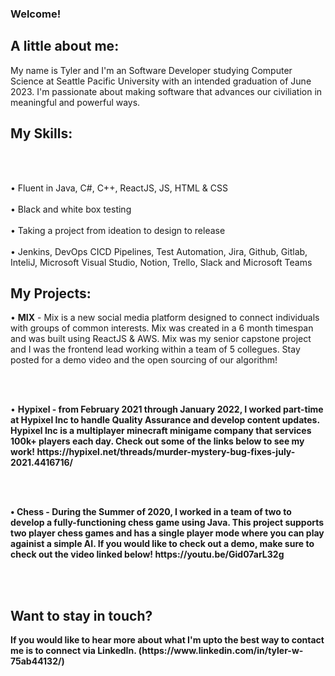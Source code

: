 ### Welcome!

<h2>A little about me:</h2>
My name is Tyler and I'm an Software Developer studying Computer Science at Seattle Pacific University with an intended graduation of June 2023. I'm passionate about making software that advances our civiliation in meaningful and powerful ways. 

<h2>My Skills:</h2><br></br>
<p>
• Fluent in Java, C#, C++, ReactJS, JS, HTML & CSS <br></br>
• Black and white box testing <br></br>
• Taking a project from ideation to design to release <br></br>
• Jenkins, DevOps CICD Pipelines, Test Automation, Jira, Github, Gitlab, InteliJ, Microsoft Visual 
Studio, Notion, Trello, Slack and Microsoft Teams 
</p>

<h2>My Projects:</h2>
<p>
  • <b>MIX</b> - Mix is a new social media platform designed to connect individuals with groups of common interests. Mix was created in a 6 month timespan and was built using ReactJS & AWS. Mix was my senior capstone project and I was the frontend lead working within a team of 5 collegues. Stay posted for a demo video and the open sourcing of our algorithm!
<p/> <br></br>
<p>
• <b>Hypixel<b/> - from February 2021 through January 2022, I worked part-time at Hypixel Inc to handle Quality Assurance and develop content updates. Hypixel Inc is a multiplayer minecraft minigame company that services 100k+ players each day. Check out some of the links below to see my work! https://hypixel.net/threads/murder-mystery-bug-fixes-july-2021.4416716/
<p/> <br></br>
<p>
  • <b>Chess</b> - During the Summer of 2020, I worked in a team of two to develop a fully-functioning chess game using Java. This project supports two player chess games and has a single player mode where you can play againist a simple AI. If you would like to check out a demo, make sure to check out the video linked below!
https://youtu.be/Gid07arL32g
<p/> <br></br>
<h2>Want to stay in touch?</h2>
<p>
If you would like to hear more about what I'm upto the best way to contact me is to connect via LinkedIn. (https://www.linkedin.com/in/tyler-w-75ab44132/)
<p/> 
